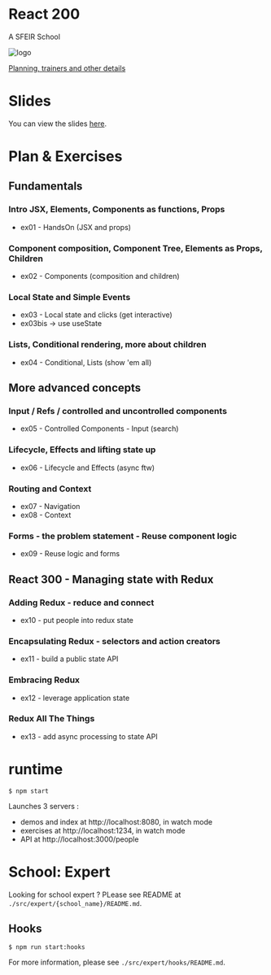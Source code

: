 # React 200

A SFEIR School

![logo](https://www.sfeir.com/img/school/formations/React%20200.png)

[Planning, trainers and other details](https://www.sfeir.com/school/react-200/)

# Slides

You can view the slides [here](https://sfeir-open-source.github.io/sfeir-school-react/).

# Plan & Exercises

## Fundamentals

### Intro JSX, Elements, Components as functions, Props

- ex01 - HandsOn (JSX and props)

### Component composition, Component Tree, Elements as Props, Children

- ex02 - Components (composition and children)

### Local State and Simple Events

- ex03 - Local state and clicks (get interactive)
- ex03bis -> use useState

### Lists, Conditional rendering, more about children

- ex04 - Conditional, Lists (show 'em all)

## More advanced concepts

### Input / Refs / controlled and uncontrolled components

- ex05 - Controlled Components - Input (search)

### Lifecycle, Effects and lifting state up

- ex06 - Lifecycle and Effects (async ftw)

### Routing and Context

- ex07 - Navigation
- ex08 - Context

### Forms - the problem statement - Reuse component logic

- ex09 - Reuse logic and forms

## React 300 - Managing state with Redux

### Adding Redux - reduce and connect

- ex10 - put people into redux state

### Encapsulating Redux - selectors and action creators

- ex11 - build a public state API

### Embracing Redux

- ex12 - leverage application state

### Redux All The Things

- ex13 - add async processing to state API

# runtime

```shell
$ npm start
```

Launches 3 servers :

- demos and index at http://localhost:8080, in watch mode
- exercises at http://localhost:1234, in watch mode
- API at http://localhost:3000/people

# School: Expert

Looking for school expert ? PLease see README at `./src/expert/{school_name}/README.md`.

## Hooks

```shell
$ npm run start:hooks
```

For more information, please see `./src/expert/hooks/README.md`.
